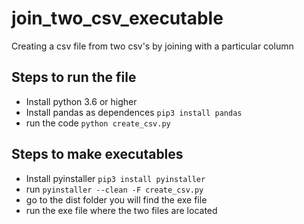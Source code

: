 # join_two_csv_executable

Creating a csv file from two csv's by joining with a particular column

## Steps to run the file

- Install python 3.6 or higher
- Install pandas as dependences `pip3 install pandas`
- run the code `python create_csv.py`

## Steps to make executables

- Install pyinstaller `pip3 install pyinstaller`
- run `pyinstaller --clean -F create_csv.py`
- go to the dist folder you will find the exe file
- run the exe file where the two files are located
